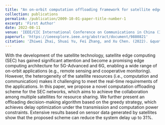 ```yaml
---
title: "An on-orbit computation offloading framework for satellite edge computing"
collection: publications
permalink: /publication/2009-10-01-paper-title-number-1
excerpt: 'First Author'
date: 2022-08-11
venue: 'IEEE/CIC International Conference on Communications in China (ICCC)'
paperurl: 'https://ieeexplore.ieee.org/abstract/document/9880821'
citation: 'Zhiwei Zhai, Shuai Yu, Fei Zhang, and Xu Chen. (2022). &quot;An on-orbit computation offloading framework for satellite edge computing.&quot; <i>IEEE/CIC International Conference on Communications in China (ICCC)</i>. pages 1062-1067.'
---
```


With the development of the satellite technology, satellite edge computing (SEC) has gained significant attention and become a promising edge computing architecture for 5G-Advanced and 6G, enabling a wide range of on-orbit applications (e.g., remote sensing and cooperative monitoring). However, the heterogeneity of the satellite resources (i.e., computation and communication) makes it challenging to meet the real-time requirements of the applications. In this paper, we propose a novel computation offloading scheme for the SEC networks, which aims to achieve the collaboration among multiple satellites for resource sharing. We further present an offloading decision-making algorithm based on the greedy strategy, which achieves delay optimization under the transmission and computation power constraints. Extensive results based on sensor data generated by satellites show that the proposed scheme can reduce the system delay up to 31%.
